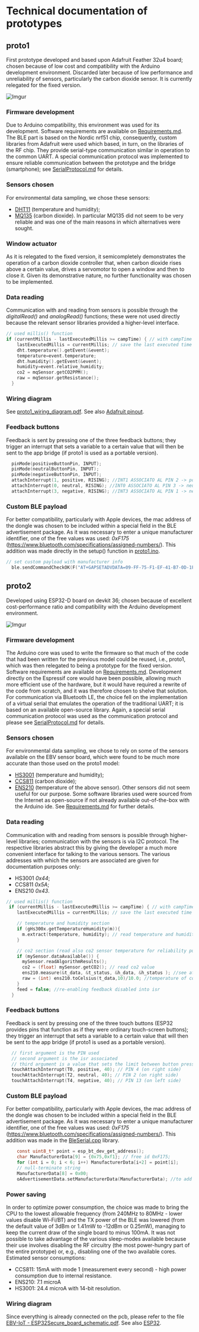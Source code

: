 # Technical documentation of prototypes
## proto1
First prototype developed and based upon Adafruit Feather 32u4 board; chosen because of low cost and compatibility with the Arduino development environment.
Discarded later because of low performance and unreliability of sensors, particularly the carbon dioxide sensor. It is currently relegated for the fixed version.

![Imgur](https://user-images.githubusercontent.com/4050967/214252089-7a0dd76d-0b9c-47e1-b565-18e969a560d7.jpg)

### Firmware development
Due to Arduino compatibility, this environment was used for its development. Software requirements are available on [Requirements.md](/doc/Requirements.md).
The BLE part is based on the Nordic nrf51 chip, consequently, custom libraries from Adafruit were used which based, in turn, on the libraries of the RF chip. They provide serial-type communication similar in operation to the common UART.
A special communication protocol was implemented to ensure reliable communication between the prototype and the bridge (smartphone); see [SerialProtocol.md](/doc/SerialProtocol.md) for details.

### Sensors chosen
For environmental data sampling, we chose these sensors:
* [DHT11](/doc/DHT11-Datasheet.pdf) (temperature and humidity);
* [MQ135](/doc/MQ135-datasheet.pdf) (carbon dioxide).
In particular MQ135 did not seem to be very reliable and was one of the main reasons in which alternatives were sought.

### Window actuator
As it is relegated to the fixed version, it semicompletely demonstrates the operation of a carbon dioxide controller that, when carbon dioxide rises above a certain value, drives a servomotor to open a window and then to close it. Given its demonstrative nature, no further functionality was chosen to be implemented.

### Data reading
Communication with and reading from sensors is possible through the *digitalRead()* and *analogRead()* functions; these were not used directly because the relevant sensor libraries provided a higher-level interface.
```c
// used millis() function
if (currentMillis - lastExecutedMillis >= campTime) { // with campTime normally equal to 10 seconds
    lastExecutedMillis = currentMillis; // save the last executed time
    dht.temperature().getEvent(&event);
    temperature=event.temperature;
    dht.humidity().getEvent(&event);
    humidity=event.relative_humidity;
    co2 = mqSensor.getCO2PPM();
    raw = mqSensor.getResistance();
  }
```

### Wiring diagram
See [proto1_wiring_diagram.pdf](/doc/proto1_wiring_diagram.pdf). See also [Adafruit pinout](/doc/Adafruit%20Feather%2032u4%20Bluefruit%20LE%20Pinout.pdf).

### Feedback buttons
Feedback is sent by pressing one of the three feedback buttons; they trigger an interrupt that sets a variable to a certain value that will then be sent to the app bridge (if proto1 is used as a portable version).
```c
  pinMode(positiveButtonPin, INPUT);
  pinMode(neutralButtonPin, INPUT);
  pinMode(negativeButtonPin, INPUT);
  attachInterrupt(1, positive, RISING); //INT1 ASSOCIATO AL PIN 2 -> positiveButtonPin
  attachInterrupt(0, neutral, RISING); //INT0 ASSOCIATO AL PIN 3 -> neutralButtonPin
  attachInterrupt(3, negative, RISING); //INT3 ASSOCIATO AL PIN 1 -> negativeButtonPin
```

### Custom BLE payload
For better compatibility, particularly with Apple devices, the mac address of the dongle was chosen to be included within a special field in the BLE advertisement package.
As it was necessary to enter a unique manufacturer identifier, one of the free values was used: *0xF175* (https://www.bluetooth.com/specifications/assigned-numbers/). This addition was made directly in the setup() function in [proto1.ino](/proto1/proto1.ino).
```c
// set custom payload with manufacturer info
  ble.sendCommandCheckOK(F("AT+GAPSETADVDATA=09-FF-75-F1-EF-41-B7-0D-1F-6C"));
```

## proto2
Developed using ESP32-D board on devkit 36; chosen because of excellent cost-performance ratio and compatibility with the Arduino development environment.

![Imgur](https://user-images.githubusercontent.com/4050967/214251875-95307e63-219d-483b-baf8-008ece1dbdb0.jpg)

### Firmware development
The Arduino core was used to write the firmware so that much of the code that had been written for the previous model could be reused, i.e., proto1, which was then relegated to being a prototype for the fixed version. Software requirements are available on [Requirements.md](/doc/Requirements.md). Development directly on the Espressif core would have been possible, allowing much more efficient use of the hardware, but it would have required a rewrite of the code from scratch, and it was therefore chosen to shelve that solution.
For communication via Bluetooth LE, the choice fell on the implementation of a virtual serial that emulates the operation of the traditional UART; it is based on an available open-source library.
Again, a special serial communication protocol was used as the communication protocol and please see [SerialProtocol.md](/doc/SerialProtocol.md) for details.

### Sensors chosen
For environmental data sampling, we chose to rely on some of the sensors available on the EBV sensor board, which were found to be much more accurate than those used on the proto1 model:
* [HS3001](/doc/HS300x-Datasheet.pdf) (temperature and humidity);
* [CCS811](/doc/CCS811_Datasheet.pdf) (carbon dioxide);
* [ENS210](/doc/ENS210_Datasheet.pdf) (temperature of the above sensor).
Other sensors did not seem useful for our purpose.
Some software libraries used were sourced from the Internet as open-source if not already available out-of-the-box with the Arduino ide. See [Requirements.md](/doc/Requirements.md) for further details. 

### Data reading
Communication with and reading from sensors is possible through higher-level libraries; communication with the sensors is via I2C protocol. The respective libraries abstract this by giving the developer a much more convenient interface for talking to the various sensors.
The various addresses with which the sensors are associated are given for documentation purposes only:
* HS3001 *0x44*;
* CCS811 *0x5A*;
* ENS210 *0x43*.
```c
// used millis() function
 if (currentMillis - lastExecutedMillis >= campTime) { // with campTime normally equal to 10 seconds
    lastExecutedMillis = currentMillis; // save the last executed time

    // temperature and humidity section
    if (gHs300x.getTemperatureHumidity(m)){
      m.extract(temperature, humidity); // read temperature and humidity values
    }

    // co2 section (read also co2 sensor temperature for reliability purpose)
    if (mySensor.dataAvailable()) {
      mySensor.readAlgorithmResults();
      co2 = (float) mySensor.getCO2(); // read co2 value
      ens210.measure(&t_data, &t_status, &h_data, &h_status ); //see after comment
      raw = (int) ens210.toCelsius(t_data,10)/10.0; //temperature of co2 sensor
    }
    feed = false; //re-enabling feedback disabled into isr
  }
```

### Feedback buttons
Feedback is sent by pressing one of the three touch buttons (ESP32 provides pins that function as if they were ordinary touch-screen buttons); they trigger an interrupt that sets a variable to a certain value that will then be sent to the app bridge (if proto1 is used as a portable version).
```c
  // first argument is the PIN used
  // second argument is the isr associated
  // third argument is a value that sets the limit between button pressed/not pressed
  touchAttachInterrupt(T0, positive, 40); // PIN 4 (on right side)
  touchAttachInterrupt(T2, neutral, 40); // PIN 2 (on right side)
  touchAttachInterrupt(T4, negative, 40); // PIN 13 (on left side)
```

### Custom BLE payload
For better compatibility, particularly with Apple devices, the mac address of the dongle was chosen to be included within a special field in the BLE advertisement package.
As it was necessary to enter a unique manufacturer identifier, one of the free values was used: *0xF175* (https://www.bluetooth.com/specifications/assigned-numbers/). This addition was made in the [BleSerial.cpp](/proto2/BleSerial.cpp) library.
```c
    const uint8_t* point = esp_bt_dev_get_address();
    char ManufacturerData[9] = {0x75,0xf1}; // free id 0xF175;
    for (int i = 0; i < 6; i++) ManufacturerData[i+2] = point[i];
    // null-terminate string
    ManufacturerData[8] = 0x00;
    oAdvertisementData.setManufacturerData(ManufacturerData); //to add mac into manufacter data
```

### Power saving
In order to optimize power consumption, the choice was made to bring the CPU to the lowest allowable frequency (from 240MHz to 80MHz - lower values disable Wi-Fi/BT) and the TX power of the BLE was lowered (from the default value of 3dBm or 1.41mW to -12dBm or 0.25mW), managing to keep the current draw of the single board to minus 100mA. 
It was not possible to take advantage of the various sleep-modes available because their use involves disabling the RF circuitry (the most power-hungry part of the entire prototype) or, e.g., disabling one of the two available cores.
Estimated sensor consumptions:
* CCS811: 15mA with mode 1 (measurement every second) - high power consumption due to internal resistance.
* ENS210: 7.1 microA
* HS3001: 24.4 microA with 14-bit resolution.

### Wiring diagram
Since everything is already connected on the pcb, please refer to the file [EBV-IoT - ESP32Secure_board_schematic.pdf](/doc/EBV-IoT%20-%20ESP32Secure_board_schematic.pdf).
See also [ESP32](/doc/esp32_datasheet_en.pdf).